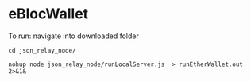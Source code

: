 # eBlocWallet
To run:
navigate into downloaded folder
       
`cd json_relay_node/`

`nohup node json_relay_node/runLocalServer.js  > runEtherWallet.out 2>&1&`

